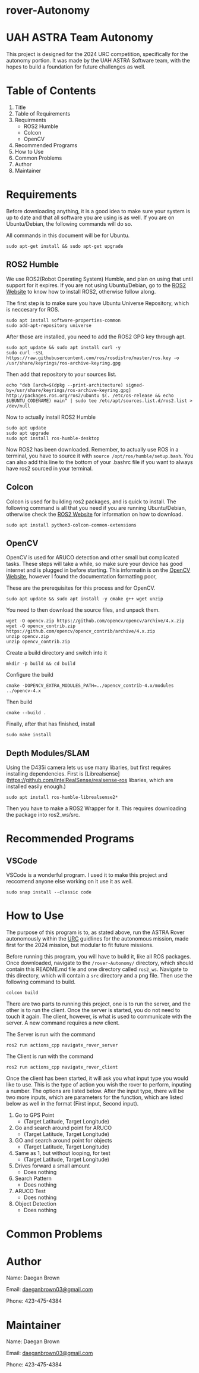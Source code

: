 # rover-Autonomy
# UAH ASTRA Team Autonomy

This project is designed for the 2024 URC competition, specifically for the autonomy portion. It was made by the UAH ASTRA Software team, with the hopes to build a foundation for future challenges as well. 

# Table of Contents
1. Title
2. Table of Requirements
3. Requirments
   - ROS2 Humble
   - Colcon
   - OpenCV
4. Recommended Programs
5. How to Use
6. Common Problems
7. Author 
8. Maintainer

# Requirements 
Before downloading anything, it is a good idea to make sure your system is up to date and that all software you are using is as well. If you are on Ubuntu/Debian, the following commands will do so. 

All commands in this document will be for Ubuntu.

```
sudo apt-get install && sudo apt-get upgrade
```

## ROS2 Humble
We use ROS2(Robot Operating System) Humble, and plan on using that until support for it expires. If you are not using Ubuntu/Debian, go to the [ROS2 Website](https://docs.ros.org/en/humble/Installation/Ubuntu-Install-Debians.html) to know how to install ROS2, otherwise follow along.

The first step is to make sure you have Ubuntu Universe Repository, which is neccesary for ROS.

```
sudo apt install software-properties-common
sudo add-apt-repository universe
```

After those are installed, you need to add the ROS2 GPG key through apt.

```
sudo apt update && sudo apt install curl -y
sudo curl -sSL https://raw.githubusercontent.com/ros/rosdistro/master/ros.key -o /usr/share/keyrings/ros-archive-keyring.gpg
```

Then add that repository to your sources list. 

```
echo "deb [arch=$(dpkg --print-architecture) signed-by=/usr/share/keyrings/ros-archive-keyring.gpg] http://packages.ros.org/ros2/ubuntu $(. /etc/os-release && echo $UBUNTU_CODENAME) main" | sudo tee /etc/apt/sources.list.d/ros2.list > /dev/null
```

Now to actually install ROS2 Humble

```
sudo apt update
sudo apt upgrade
sudo apt install ros-humble-desktop
```

Now ROS2 has been downloaded. Remember, to actually use ROS in a terminal, you have to source it with `source /opt/ros/humble/setup.bash`. You can also add this line to the bottom of your .bashrc file if you want to always have ros2 sourced in your terminal.

## Colcon
Colcon is used for building ros2 packages, and is quick to install. The following command is all that you need if you are running Ubuntu/Debian, otherwise check the [ROS2 Website](https://docs.ros.org/en/humble/Installation/Ubuntu-Install-Debians.html) for information on how to download.

```
sudo apt install python3-colcon-common-extensions
```

## OpenCV
OpenCV is used for ARUCO detection and other small but complicated tasks. These steps will take a while, so make sure your device has good internet and is plugged in before starting. This informatin is on the [OpenCV Website](https://docs.opencv.org/4.x/d7/d9f/tutorial_linux_install.html), however I found the documentation formatting poor, 

These are the prerequisites for this process and for OpenCV. 

```
sudo apt update && sudo apt install -y cmake g++ wget unzip
```

You need to then download the source files, and unpack them. 

```
wget -O opencv.zip https://github.com/opencv/opencv/archive/4.x.zip
wget -O opencv_contrib.zip https://github.com/opencv/opencv_contrib/archive/4.x.zip
unzip opencv.zip
unzip opencv_contrib.zip
```

Create a build directory and switch into it

```
mkdir -p build && cd build
```

Configure the build

```
cmake -DOPENCV_EXTRA_MODULES_PATH=../opencv_contrib-4.x/modules ../opencv-4.x
```

Then build

```
cmake --build .
```

Finally, after that has finished, install

```
sudo make install
```

## Depth Modules/SLAM
Using the D435i camera lets us use many libaries, but first requires installing dependencies. First is [Librealsense](https://github.com/IntelRealSense/realsense-ros libaries, which are installed easily enough.)

```
sudo apt install ros-humble-librealsense2*
```

Then you have to make a ROS2 Wrapper for it. This requires downloading the package into ros2_ws/src. 


# Recommended Programs

## VSCode
VSCode is a wonderful program. I used it to make this project and reccomend anyone else working on it use it as well. 

```
sudo snap install --classic code
```

# How to Use
The purpose of this program is to, as stated above, run the ASTRA Rover autonomously within the [URC](https://urc.marssociety.org/home/about-urc) guidlines for the autonomous mission, made first for the 2024 mission, but modular to fit future missions.

Before running this program, you will have to build it, like all ROS packages. Once downloaded, navigate to the `/rover-Autonomy/` directory, which should contain this README.md file and one directory called `ros2_ws`. Navigate to this directory, which will contain a `src` directory and a png file. Then use the following command to build. 

```
colcon build
```

There are two parts to running this project, one is to run the server, and the other is to run the client. Once the server is started, you do not need to touch it again. The client, however, is what is used to communicate with the server. A new command requires a new client.

The Server is run with the command

```
ros2 run actions_cpp navigate_rover_server
```

The Client is run with the command

```
ros2 run actions_cpp navigate_rover_client
```

Once the client has been started, it will ask you what input type you would like to use. This is the type of action you wish the rover to perform, inputing a number. The options are listed below. After the input type, there will be two more inputs, which are parameters for the function, which are listed below as well in the format (First input, Second input). 

1. Go to GPS Point
   - (Target Latitude, Target Longitude)
2. Go and search around point for ARUCO
   - (Target Latitude, Target Longitude)
3. GO and search around point for objects
   - (Target Latitude, Target Longitude)
4. Same as 1, but without looping, for test
   - (Target Latitude, Target Longitude)
5. Drives forward a small amount
   - Does nothing
6. Search Pattern
   - Does nothing
7. ARUCO Test
   - Does nothing
8. Object Detection
   - Does nothing


# Common Problems


# Author

Name: Daegan Brown

Email: daeganbrown03@gmail.com

Phone: 423-475-4384

# Maintainer

Name: Daegan Brown

Email: daeganbrown03@gmail.com

Phone: 423-475-4384
